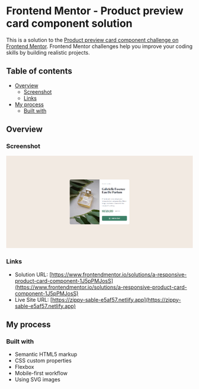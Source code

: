 # Frontend Mentor - Product preview card component solution

This is a solution to the [Product preview card component challenge on Frontend Mentor](https://www.frontendmentor.io/challenges/product-preview-card-component-GO7UmttRfa). Frontend Mentor challenges help you improve your coding skills by building realistic projects. 

## Table of contents

- [Overview](#overview)
  - [Screenshot](#screenshot)
  - [Links](#links)
- [My process](#my-process)
  - [Built with](#built-with)

## Overview

### Screenshot

![](images/screenshot.png)

### Links

- Solution URL: [https://www.frontendmentor.io/solutions/a-responsive-product-card-component-1J5pPMJosS](https://www.frontendmentor.io/solutions/a-responsive-product-card-component-1J5pPMJosS)
- Live Site URL: [https://zippy-sable-e5af57.netlify.app](https://zippy-sable-e5af57.netlify.app)

## My process

### Built with

- Semantic HTML5 markup
- CSS custom properties
- Flexbox
- Mobile-first workflow
- Using SVG images
